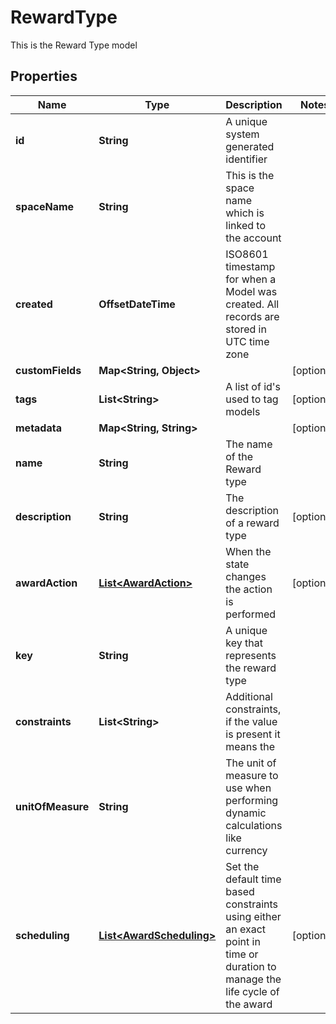 

# RewardType

This is the Reward Type model

## Properties

Name | Type | Description | Notes
------------ | ------------- | ------------- | -------------
**id** | **String** | A unique system generated identifier | 
**spaceName** | **String** | This is the space name which is linked to the account | 
**created** | **OffsetDateTime** | ISO8601 timestamp for when a Model was created. All records are stored in UTC time zone | 
**customFields** | **Map&lt;String, Object&gt;** |  |  [optional]
**tags** | **List&lt;String&gt;** | A list of id&#39;s used to tag models |  [optional]
**metadata** | **Map&lt;String, String&gt;** |  |  [optional]
**name** | **String** | The name of the Reward type | 
**description** | **String** | The description of a reward type |  [optional]
**awardAction** | [**List&lt;AwardAction&gt;**](AwardAction.md) | When the state changes the action is performed |  [optional]
**key** | **String** | A unique key that represents the reward type | 
**constraints** | **List&lt;String&gt;** | Additional constraints, if the value is present it means the | 
**unitOfMeasure** | **String** | The unit of measure to use when performing dynamic calculations like currency | 
**scheduling** | [**List&lt;AwardScheduling&gt;**](AwardScheduling.md) | Set the default time based constraints using either an exact point in time or duration to manage the life cycle of the award |  [optional]



